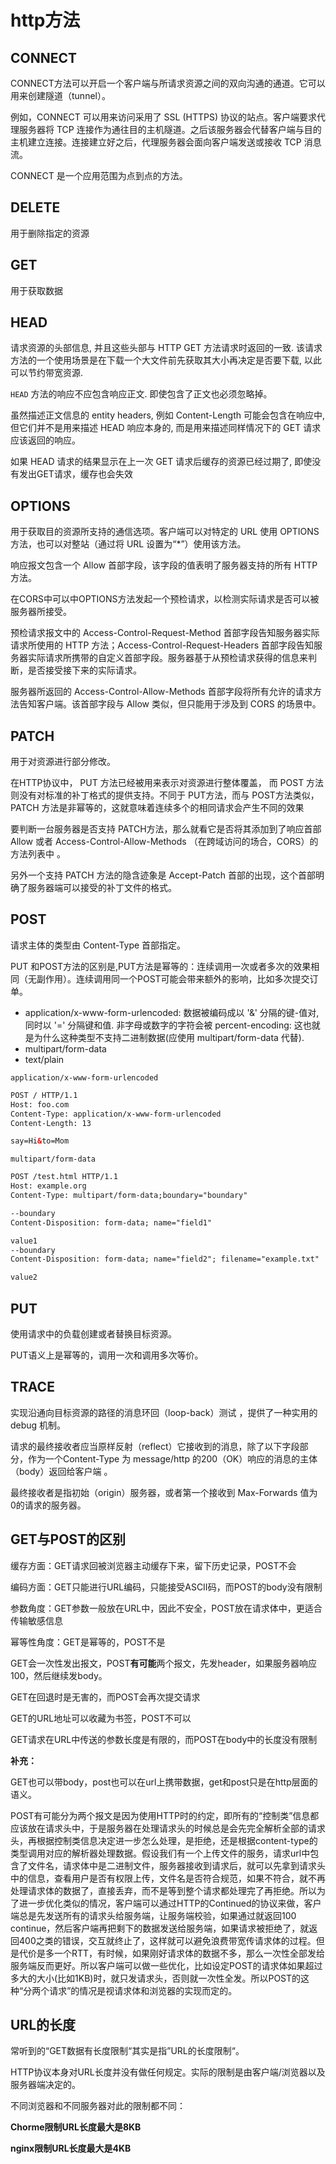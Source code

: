 # http方法

## CONNECT

CONNECT方法可以开启一个客户端与所请求资源之间的双向沟通的通道。它可以用来创建隧道（tunnel）。

例如，CONNECT 可以用来访问采用了 SSL (HTTPS)  协议的站点。客户端要求代理服务器将 TCP 连接作为通往目的主机隧道。之后该服务器会代替客户端与目的主机建立连接。连接建立好之后，代理服务器会面向客户端发送或接收 TCP 消息流。

CONNECT 是一个应用范围为点到点的方法。

## DELETE

用于删除指定的资源

## GET

用于获取数据

## HEAD

请求资源的头部信息, 并且这些头部与 HTTP GET 方法请求时返回的一致. 该请求方法的一个使用场景是在下载一个大文件前先获取其大小再决定是否要下载, 以此可以节约带宽资源.

`HEAD` 方法的响应不应包含响应正文. 即使包含了正文也必须忽略掉。

 虽然描述正文信息的 entity headers, 例如 Content-Length 可能会包含在响应中, 但它们并不是用来描述 HEAD 响应本身的, 而是用来描述同样情况下的 GET 请求应该返回的响应。

如果 HEAD 请求的结果显示在上一次 GET 请求后缓存的资源已经过期了, 即使没有发出GET请求，缓存也会失效

## OPTIONS

用于获取目的资源所支持的通信选项。客户端可以对特定的 URL 使用 OPTIONS 方法，也可以对整站（通过将 URL 设置为“*”）使用该方法。

响应报文包含一个 Allow 首部字段，该字段的值表明了服务器支持的所有 HTTP 方法。

在CORS中可以中OPTIONS方法发起一个预检请求，以检测实际请求是否可以被服务器所接受。

预检请求报文中的 Access-Control-Request-Method 首部字段告知服务器实际请求所使用的 HTTP 方法；Access-Control-Request-Headers 首部字段告知服务器实际请求所携带的自定义首部字段。服务器基于从预检请求获得的信息来判断，是否接受接下来的实际请求。

服务器所返回的 Access-Control-Allow-Methods 首部字段将所有允许的请求方法告知客户端。该首部字段与 Allow 类似，但只能用于涉及到 CORS 的场景中。

## PATCH

用于对资源进行部分修改。

在HTTP协议中， PUT 方法已经被用来表示对资源进行整体覆盖， 而 POST 方法则没有对标准的补丁格式的提供支持。不同于  PUT方法，而与 POST方法类似，PATCH  方法是非幂等的，这就意味着连续多个的相同请求会产生不同的效果

要判断一台服务器是否支持  PATCH方法，那么就看它是否将其添加到了响应首部 Allow 或者 Access-Control-Allow-Methods （在跨域访问的场合，CORS）的方法列表中 。

另外一个支持 PATCH 方法的隐含迹象是 Accept-Patch 首部的出现，这个首部明确了服务器端可以接受的补丁文件的格式。

## POST

请求主体的类型由 Content-Type 首部指定。

PUT 和POST方法的区别是,PUT方法是幂等的：连续调用一次或者多次的效果相同（无副作用）。连续调用同一个POST可能会带来额外的影响，比如多次提交订单。

- application/x-www-form-urlencoded: 数据被编码成以 '&' 分隔的键-值对, 同时以 '=' 分隔键和值. 非字母或数字的字符会被 percent-encoding: 这也就是为什么这种类型不支持二进制数据(应使用 multipart/form-data 代替).
- multipart/form-data
- text/plain

`application/x-www-form-urlencoded`

```html
POST / HTTP/1.1
Host: foo.com
Content-Type: application/x-www-form-urlencoded
Content-Length: 13

say=Hi&to=Mom
```

 `multipart/form-data`

```html
POST /test.html HTTP/1.1 
Host: example.org 
Content-Type: multipart/form-data;boundary="boundary" 

--boundary 
Content-Disposition: form-data; name="field1" 

value1 
--boundary 
Content-Disposition: form-data; name="field2"; filename="example.txt" 

value2
```

## PUT

使用请求中的负载创建或者替换目标资源。

PUT语义上是幂等的，调用一次和调用多次等价。

## TRACE

实现沿通向目标资源的路径的消息环回（loop-back）测试 ，提供了一种实用的 debug 机制。

请求的最终接收者应当原样反射（reflect）它接收到的消息，除了以下字段部分，作为一个Content-Type 为 message/http  的200（OK）响应的消息的主体（body）返回给客户端 。

最终接收者是指初始（origin）服务器，或者第一个接收到 Max-Forwards 值为 0的请求的服务器。



## GET与POST的区别

缓存方面：GET请求回被浏览器主动缓存下来，留下历史记录，POST不会

编码方面：GET只能进行URL编码，只能接受ASCII码，而POST的body没有限制

参数角度：GET参数一般放在URL中，因此不安全，POST放在请求体中，更适合传输敏感信息

幂等性角度：GET是幂等的，POST不是

GET会一次性发出报文，POST**有可能**两个报文，先发header，如果服务器响应100，然后继续发body。

GET在回退时是无害的，而POST会再次提交请求

GET的URL地址可以收藏为书签，POST不可以

GET请求在URL中传送的参数长度是有限的，而POST在body中的长度没有限制

**补充：**

GET也可以带body，post也可以在url上携带数据，get和post只是在http层面的语义。

POST有可能分为两个报文是因为使用HTTP时的约定，即所有的“控制类”信息都应该放在请求头中，于是服务器在处理请求头的时候总是会先完全解析全部的请求头，再根据控制类信息决定进一步怎么处理，是拒绝，还是根据content-type的类型调用对应的解析器处理数据。假设我们有一个上传文件的服务，请求url中包含了文件名，请求体中是二进制文件，服务器接收到请求后，就可以先拿到请求头中的信息，查看用户是否有权限上传，文件名是否符合规范，如果不符合，就不再处理请求体的数据了，直接丢弃，而不是等到整个请求都处理完了再拒绝。所以为了进一步优化类似的情况，客户端可以通过HTTP的Continued的协议来做，客户端总是先发送所有的请求头给服务端，让服务端校验，如果通过就返回100 continue，然后客户端再把剩下的数据发送给服务端，如果请求被拒绝了，就返回400之类的错误，交互就终止了，这样就可以避免浪费带宽传请求体的过程。但是代价是多一个RTT，有时候，如果刚好请求体的数据不多，那么一次性全部发给服务端反而更好。所以客户端可以做一些优化，比如设定POST的请求体如果超过多大的大小(比如1KB)时，就只发请求头，否则就一次性全发。所以POST的这种“分两个请求”的情况是视请求体和浏览器的实现而定的。



## URL的长度

常听到的“GET数据有长度限制“其实是指”URL的长度限制“。

HTTP协议本身对URL长度并没有做任何规定。实际的限制是由客户端/浏览器以及服务器端决定的。

不同浏览器和不同服务器对此的限制都不同：

**Chorme限制URL长度最大是8KB**

**nginx限制URL长度最大是4KB**











